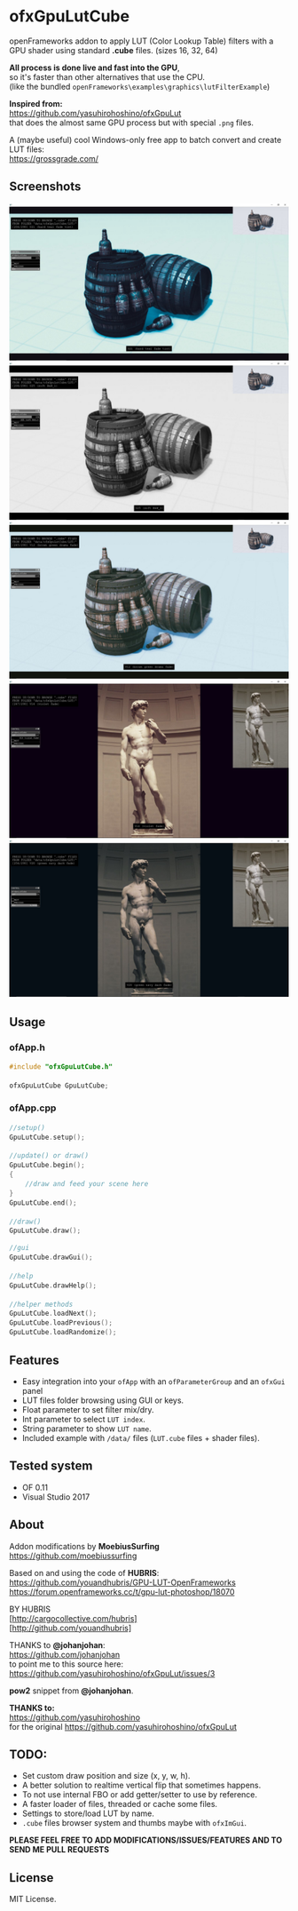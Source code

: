 # ofxGpuLutCube

openFrameworks addon to apply LUT (Color Lookup Table) filters with a GPU shader using standard **.cube** files. (sizes 16, 32, 64)

**All process is done live and fast into the GPU**,  
so it's faster than other alternatives that use the CPU.  
(like the bundled `openFrameworks\examples\graphics\lutFilterExample`)

**Inspired from:**  
https://github.com/yasuhirohoshino/ofxGpuLut  
that does the almost same GPU process but with special `.png` files.

A (maybe useful) cool Windows-only free app to batch convert and create LUT files:  
https://grossgrade.com/  



## Screenshots

![Alt text](/readme_images/screenshot0.JPG?raw=true "screenshot0")
![Alt text](/readme_images/screenshot1.JPG?raw=true "screenshot1")
![Alt text](/readme_images/screenshot2.JPG?raw=true "screenshot2")
![Alt text](/readme_images/screenshot3.JPG?raw=true "screenshot3")
![Alt text](/readme_images/screenshot4.JPG?raw=true "screenshot4")


## Usage

### ofApp.h
```cpp
#include "ofxGpuLutCube.h"

ofxGpuLutCube GpuLutCube;
```
  
### ofApp.cpp
```cpp
//setup()
GpuLutCube.setup();

//update() or draw()
GpuLutCube.begin();
{
    //draw and feed your scene here
}
GpuLutCube.end();

//draw()
GpuLutCube.draw();
```


```cpp
//gui
GpuLutCube.drawGui();

//help
GpuLutCube.drawHelp();

//helper methods
GpuLutCube.loadNext();
GpuLutCube.loadPrevious();
GpuLutCube.loadRandomize();
```


## Features

- Easy integration into your `ofApp` with an `ofParameterGroup` and an `ofxGui` panel
- LUT files folder browsing using GUI or keys.
- Float parameter to set filter mix/dry.
- Int parameter to select `LUT index`. 
- String parameter to show `LUT name`.
- Included example with `/data/` files (`LUT.cube` files + shader files).


## Tested system

- OF 0.11
- Visual Studio 2017


## About

Addon modifications by **MoebiusSurfing**  
https://github.com/moebiussurfing
  

Based on and using the code of **HUBRIS**:
https://github.com/youandhubris/GPU-LUT-OpenFrameworks  
https://forum.openframeworks.cc/t/gpu-lut-photoshop/18070  

BY HUBRIS  
[http://cargocollective.com/hubris]  
[http://github.com/youandhubris]  

THANKS to **@johanjohan**:  
https://github.com/johanjohan  
to point me to this source here:  
https://github.com/yasuhirohoshino/ofxGpuLut/issues/3  

**pow2** snippet from **@johanjohan**.  

**THANKS to:**  
https://github.com/yasuhirohoshino  
for the original https://github.com/yasuhirohoshino/ofxGpuLut


## TODO:

- Set custom draw position and size (x, y, w, h).
- A better solution to realtime vertical flip that sometimes happens.
- To not use internal FBO or add getter/setter to use by reference.
- A faster loader of files, threaded or cache some files.
- Settings to store/load LUT by name.
- `.cube` files browser system and thumbs maybe with `ofxImGui`.
  
  
**PLEASE FEEL FREE TO ADD MODIFICATIONS/ISSUES/FEATURES AND TO SEND ME PULL REQUESTS**  

## License
MIT License.